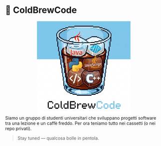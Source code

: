# 🧊 ColdBrewCode
<div align="center">
  <img src="images/orgicon.png" width="300">
</div>
Siamo un gruppo di studenti universitari che sviluppano progetti software tra una lezione e un caffè freddo.  
Per ora teniamo tutto nei cassetti (o nei repo privati).

> Stay tuned — qualcosa bolle in pentola.
